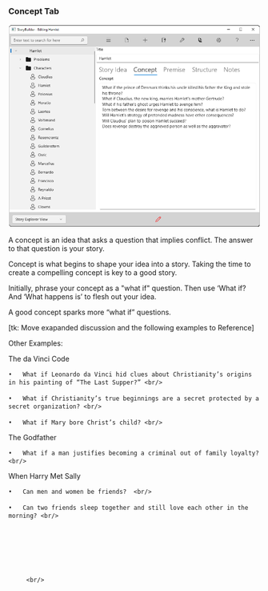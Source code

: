 ### Concept Tab ###


![](Overview-Concept-Tab.png)

A concept is an idea that asks a question that implies conflict.  The answer to that question is your story.   <br/>

Concept is what begins to shape your idea into a story. Taking the time to create a compelling concept is key to a good story.  <br/>

Initially, phrase your concept as a "what if" question. Then use ‘What if? And ‘What happens is’ to flesh out your idea.  <br/>

A good concept sparks more “what if” questions. <br/>

[tk: Move exapanded discussion and the following examples to Reference] <br/>

Other Examples: <br/>

The da Vinci Code <br/>

	•	What if Leonardo da Vinci hid clues about Christianity’s origins in his painting of “The Last Supper?” <br/>

	•	What if Christianity’s true beginnings are a secret protected by a secret organization? <br/>

	•	What if Mary bore Christ’s child? <br/>


The Godfather <br/>

	•	What if a man justifies becoming a criminal out of family loyalty? <br/>


When Harry Met Sally <br/>

	•	Can men and women be friends?  <br/>

	•	Can two friends sleep together and still love each other in the morning? <br/>







		 <br/>

